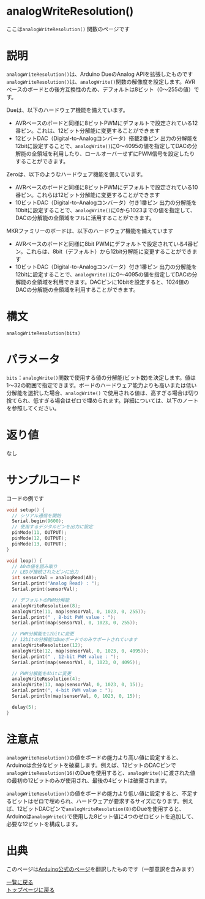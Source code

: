 # analogWriteResolution()

ここは`analogWriteResolution()` 関数のページです

# 説明

`analogWriteResolution()`は、Arduino DueのAnalog APIを拡張したものです  
`analogWriteResolution()`は、`analogWrite()`関数の解像度を設定します。AVRベースのボードとの後方互換性のため、デフォルトは8ビット（0〜255の値）です。  

Dueは、以下のハードウェア機能を備えています。
- AVRベースのボードと同様に8ビットPWMにデフォルトで設定されている12番ピン。これは、12ビット分解能に変更することができます
- 12ビットDAC（Digital-to-Analogコンバータ）搭載2番ピン
出力の分解能を12bitに設定することで、`analogWrite()`に0～4095の値を指定してDACの分解能の全領域を利用したり、ロールオーバーせずにPWM信号を設定したりすることができます。

Zeroは、以下のようなハードウェア機能を備えています。
- AVRベースのボードと同様に8ビットPWMにデフォルトで設定されている10番ピン。これらは12ビット分解能に変更することができます
- 10ビットDAC（Digital-to-Analogコンバータ）付き1番ピン
出力の分解能を10bitに設定することで、`analogWrite()`に0から1023までの値を指定して、DACの分解能の全領域をフルに活用することができます。

MKRファミリーのボードは、以下のハードウェア機能を備えています
- AVRベースのボードと同様に8bit PWMにデフォルトで設定されている4番ピン。これらは、8bit（デフォルト）から12bit分解能に変更することができます
- 10ビットDAC（Digital-to-Analogコンバータ）付き1番ピン
出力の分解能を12bitに設定することで、`analogWrite()`に0～4095の値を指定してDACの分解能の全領域を利用できます。DACピンに10bitを設定すると、1024値のDACの分解能の全領域を利用することができます。

# 構文

`analogWriteResolution(bits)`

# パラメータ

`bits`：`analogWrite()`関数で使用する値の分解能(ビット数)を決定します。値は1〜32の範囲で指定できます。ボードのハードウェア能力よりも高いまたは低い分解能を選択した場合、`analogWrite()` で使用される値は、高すぎる場合は切り捨てられ、低すぎる場合はゼロで埋められます。詳細については、以下のノートを参照してください。

# 返り値

なし

# サンプルコード

コードの例です

```cpp
void setup() {
  // シリアル通信を開始
  Serial.begin(9600);
  // 使用するデジタルピンを出力に設定
  pinMode(11, OUTPUT);
  pinMode(12, OUTPUT);
  pinMode(13, OUTPUT);
}

void loop() {
  // A0の値を読み取り
  // LEDが接続されたピンに出力
  int sensorVal = analogRead(A0);
  Serial.print("Analog Read) : ");
  Serial.print(sensorVal);

  // デフォルトのPWM分解能
  analogWriteResolution(8);
  analogWrite(11, map(sensorVal, 0, 1023, 0, 255));
  Serial.print(" , 8-bit PWM value : ");
  Serial.print(map(sensorVal, 0, 1023, 0, 255));

  // PWM分解能を12bitに変更
  // 12bitの分解能はDueボードでのみサポートされています
  analogWriteResolution(12);
  analogWrite(12, map(sensorVal, 0, 1023, 0, 4095));
  Serial.print(" , 12-bit PWM value : ");
  Serial.print(map(sensorVal, 0, 1023, 0, 4095));

  // PWM分解能を4bitに変更
  analogWriteResolution(4);
  analogWrite(13, map(sensorVal, 0, 1023, 0, 15));
  Serial.print(", 4-bit PWM value : ");
  Serial.println(map(sensorVal, 0, 1023, 0, 15));

  delay(5);
}
```

# 注意点

`analogWriteResolution()`の値をボードの能力より高い値に設定すると、Arduinoは余分なビットを破棄します。例えば、12ビットのDACピンで`analogWriteResolution(16)`のDueを使用すると、`analogWrite()`に渡された値の最初の12ビットのみが使用され、最後の4ビットは破棄されます。

`analogWriteResolution()`の値をボードの能力より低い値に設定すると、不足するビットはゼロで埋められ、ハードウェアが要求するサイズになります。例えば、12ビットDACピンで`analogWriteResolution(8)`のDueを使用すると、Arduinoは`analogWrite()`で使用した8ビット値に4つのゼロビットを追加して、必要な12ビットを構成します。


# 出典

このページは[Arduino公式のページ](https://www.arduino.cc/reference/en/language/functions/zero-due-mkr-family/analogwriteresolution/)を翻訳したものです（一部意訳を含みます）

[一覧に戻る](https://pages.nchlab.net/Arduino/ref/)  
[トップページに戻る](https://pages.nchlab.net/)
